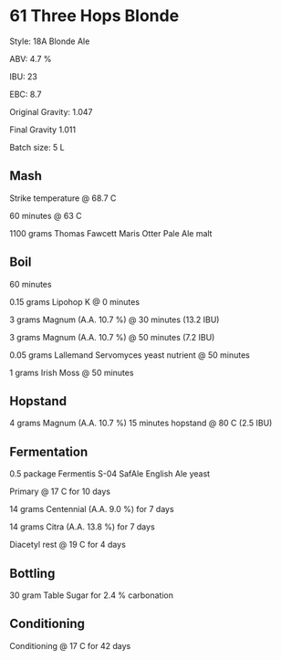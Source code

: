 # 61 Three Hops Blonde

Style: 18A Blonde Ale

ABV: 4.7 %

IBU: 23

EBC: 8.7

Original Gravity: 1.047

Final Gravity 1.011

Batch size: 5 L

## Mash

Strike temperature @ 68.7 C

60 minutes @ 63 C

1100 grams Thomas Fawcett Maris Otter Pale Ale malt

## Boil

60 minutes

0.15 grams Lipohop K @ 0 minutes

3 grams Magnum (A.A. 10.7 %) @ 30 minutes (13.2 IBU)

3 grams Magnum (A.A. 10.7 %) @ 50 minutes (7.2 IBU)

0.05 grams Lallemand Servomyces yeast nutrient @ 50 minutes

1 grams Irish Moss @ 50 minutes

## Hopstand

4 grams Magnum (A.A. 10.7 %) 15 minutes hopstand @ 80 C (2.5 IBU)

## Fermentation

0.5 package Fermentis S-04 SafAle English Ale yeast

Primary @ 17 C for 10 days

14 grams Centennial (A.A. 9.0 %) for 7 days

14 grams Citra (A.A. 13.8 %) for 7 days

Diacetyl rest @ 19 C for 4 days

## Bottling

30 gram Table Sugar for 2.4 % carbonation

## Conditioning

Conditioning @ 17 C for 42 days

